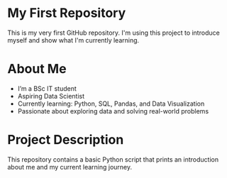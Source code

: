#  My First Repository

This is my very first GitHub repository. I'm using this project to introduce myself and show what I'm currently learning.

# About Me

- I’m a BSc IT student
- Aspiring Data Scientist
- Currently learning: Python, SQL, Pandas, and Data Visualization
- Passionate about exploring data and solving real-world problems

# Project Description

This repository contains a basic Python script that prints an introduction about me and my current learning journey.



